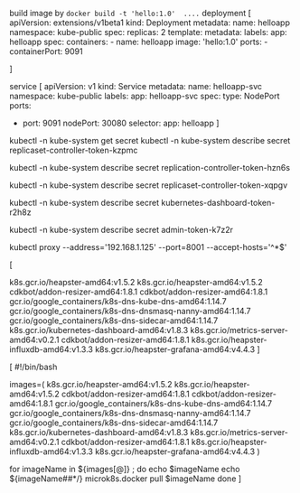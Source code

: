build image by `docker build -t 'hello:1.0'  ....`
deployment
[
apiVersion: extensions/v1beta1
kind: Deployment
metadata:
  name: helloapp
  namespace: kube-public
spec:
  replicas: 2
  template:
    metadata:
      labels:
        app: helloapp
    spec:
      containers:
      - name: helloapp
        image: 'hello:1.0'
        ports:
        - containerPort: 9091

]

service
[
apiVersion: v1
kind: Service
metadata:
  name: helloapp-svc
  namespace: kube-public
  labels:
    app: helloapp-svc
spec:
  type: NodePort
  ports:
  - port: 9091
    nodePort: 30080
  selector:
    app: helloapp
]



kubectl -n kube-system get secret
kubectl -n kube-system describe secret replicaset-controller-token-kzpmc

kubectl -n kube-system describe secret replication-controller-token-hzn6s

kubectl -n kube-system describe secret replicaset-controller-token-xqpgv

kubectl -n kube-system describe secret kubernetes-dashboard-token-r2h8z

kubectl -n kube-system describe secret admin-token-k7z2r


kubectl proxy --address='192.168.1.125' --port=8001 --accept-hosts='^*$'



[

k8s.gcr.io/heapster-amd64:v1.5.2
k8s.gcr.io/heapster-amd64:v1.5.2
cdkbot/addon-resizer-amd64:1.8.1
cdkbot/addon-resizer-amd64:1.8.1
gcr.io/google_containers/k8s-dns-kube-dns-amd64:1.14.7
gcr.io/google_containers/k8s-dns-dnsmasq-nanny-amd64:1.14.7
gcr.io/google_containers/k8s-dns-sidecar-amd64:1.14.7
k8s.gcr.io/kubernetes-dashboard-amd64:v1.8.3
k8s.gcr.io/metrics-server-amd64:v0.2.1
cdkbot/addon-resizer-amd64:1.8.1
k8s.gcr.io/heapster-influxdb-amd64:v1.3.3
k8s.gcr.io/heapster-grafana-amd64:v4.4.3
]

[
#!/bin/bash

images=(
k8s.gcr.io/heapster-amd64:v1.5.2
k8s.gcr.io/heapster-amd64:v1.5.2
cdkbot/addon-resizer-amd64:1.8.1
cdkbot/addon-resizer-amd64:1.8.1
gcr.io/google_containers/k8s-dns-kube-dns-amd64:1.14.7
gcr.io/google_containers/k8s-dns-dnsmasq-nanny-amd64:1.14.7
gcr.io/google_containers/k8s-dns-sidecar-amd64:1.14.7
k8s.gcr.io/kubernetes-dashboard-amd64:v1.8.3
k8s.gcr.io/metrics-server-amd64:v0.2.1
cdkbot/addon-resizer-amd64:1.8.1
k8s.gcr.io/heapster-influxdb-amd64:v1.3.3
k8s.gcr.io/heapster-grafana-amd64:v4.4.3
)

for imageName in ${images[@]} ;
do
     echo $imageName
     echo ${imageName##*/}
   microk8s.docker pull $imageName
done
]
